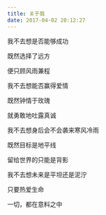 ```yaml
---
title: 关于我
date: 2017-04-02 20:12:27
---
```

   

   我不去想是否能够成功

既然选择了远方

便只顾风雨兼程

我不去想能否赢得爱情

既然钟情于玫瑰

就勇敢地吐露真诚

我不去想身后会不会袭来寒风冷雨

既然目标是地平线

留给世界的只能是背影

我不去想未来是平坦还是泥泞

只要热爱生命

一切，都在意料之中